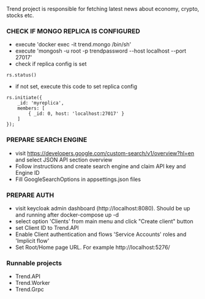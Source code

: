 Trend project is responsible for fetching latest news about economy, crypto, stocks etc.

### CHECK IF MONGO REPLICA IS CONFIGURED

- execute 'docker exec -it trend.mongo /bin/sh'
- execute 'mongosh -u root -p trendpassword --host localhost --port 27017'
- check if replica config is set

```
rs.status()
```

- if not set, execute this code to set replica config

```
rs.initiate({
    _id: 'myreplica',
    members: [
        { _id: 0, host: 'localhost:27017' }
    ]
});
```

### PREPARE SEARCH ENGINE

- visit https://developers.google.com/custom-search/v1/overview?hl=en and select JSON API section overview
- Follow instructions and create search engine and claim API key and Engine ID
- Fill GoogleSearchOptions in appsettings.json files

### PREPARE AUTH

- visit keycloak admin dashboard (http://localhost:8080). Should be up and running after docker-compose up -d
- select option 'Clients' from main menu and click "Create client" button
- set Client ID to Trend.API
- Enable Client authentication and flows 'Service Accounts' roles and 'Implicit flow'
- Set Root/Home page URL. For example http://localhost:5276/


### Runnable projects

- Trend.API
- Trend.Worker
- Trend.Grpc